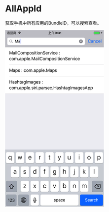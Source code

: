 # AllAppId
获取手机中所有应用的BundleID，可以搜索查看。

<img src="https://github.com/wangnan1082-icloud/AllAppId/blob/master/Search.png?raw=true" width="320">



